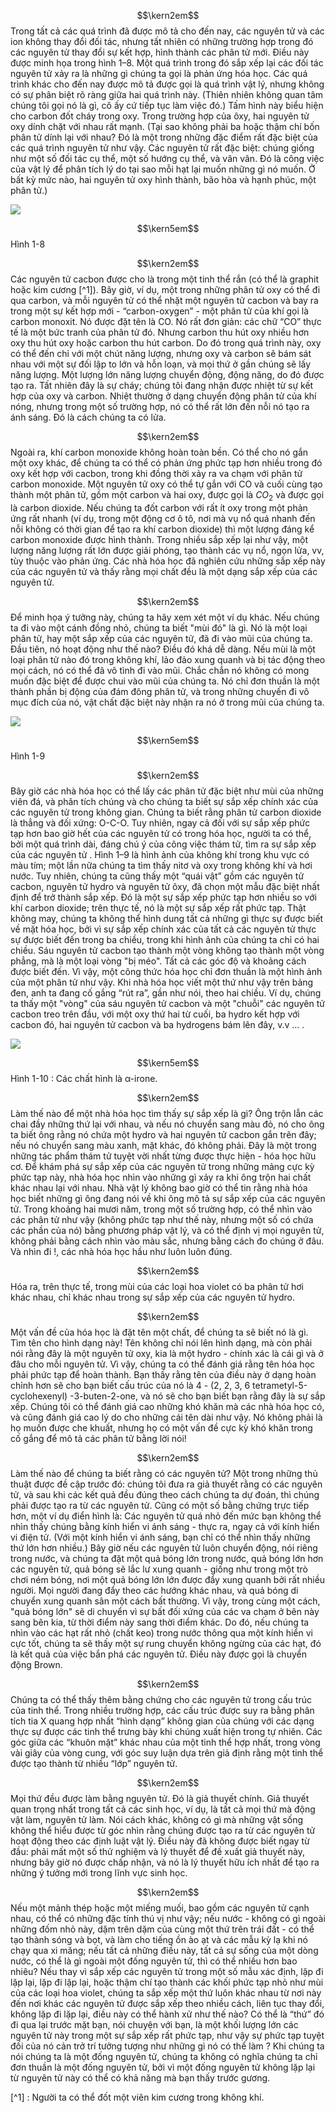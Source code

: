 $$\kern2em$$ Trong tất cả các quá trình đã được mô tả cho đến nay, các nguyên tử và các ion không thay đổi đối tác, nhưng tất nhiên có những trường hợp trong đó các nguyên tử thay đổi sự kết hợp, hình thành các phân tử mới. Điều này được minh họa trong hình 1–8. Một quá trình trong đó sắp xếp lại các đối tác nguyên tử xảy ra là những gì chúng ta gọi là phản ứng hóa học. Các quá trình khác cho đến nay được mô tả được gọi là quá trình vật lý, nhưng không có sự phân biệt rõ ràng giữa hai quá trình này. (Thiên nhiên không quan tâm chúng tôi gọi nó là gì, cô ấy cứ tiếp tục làm việc đó.) Tấm hình này biểu hiện cho carbon đốt cháy trong oxy. Trong trường hợp của ôxy, hai nguyên tử oxy dính chặt với nhau rất mạnh. (Tại sao không phải ba hoặc thậm chí bốn phân tử dính lại với nhau? Đó là một trong những đặc điểm rất đặc biệt của các quá trình nguyên tử như vậy. Các nguyên tử rất đặc biệt: chúng giống như một số đối tác cụ thể, một số hướng cụ thể, và vân vân. Đó là công việc của vật lý để phân tích lý do tại sao mỗi hạt lại muốn những gì nó muốn. Ở bất kỳ mức nào, hai nguyên tử oxy hình thành, bão hòa và hạnh phúc, một phân tử.)

![](https://physicshost.com/wp-content/uploads/2018/07/Fig1-8.png)

$$\kern5em$$ Hình 1-8

$$\kern2em$$ Các nguyên tử cacbon được cho là trong một tinh thể rắn (có thể là graphit hoặc kim cương [^1]). Bây giờ, ví dụ, một trong những phân tử oxy có thể đi qua carbon, và mỗi nguyên tử có thể nhặt một nguyên tử cacbon và bay ra trong một sự kết hợp mới - “carbon-oxygen” - một phân tử của khí gọi là carbon monoxit. Nó được đặt tên là CO. Nó rất đơn giản: các chữ “CO” thực tế là một bức tranh của phân tử đó. Nhưng carbon thu hút oxy nhiều hơn oxy thu hút oxy hoặc carbon thu hút carbon. Do đó trong quá trình này, oxy có thể đến chỉ với một chút năng lượng, nhưng oxy và carbon sẽ bám sát nhau với một sự đối lập to lớn và hỗn loạn, và mọi thứ ở gần chúng sẽ lấy năng lượng. Một lượng lớn năng lượng chuyển động, động năng, do đó được tạo ra. Tất nhiên đây là sự cháy; chúng tôi đang nhận được nhiệt từ sự kết hợp của oxy và carbon. Nhiệt thường ở dạng chuyển động phân tử của khí nóng, nhưng trong một số trường hợp, nó có thể rất lớn đến nỗi nó tạo ra ánh sáng. Đó là cách chúng ta có lửa.

$$\kern2em$$ Ngoài ra, khí carbon monoxide không hoàn toàn bền. Có thể cho nó gắn một oxy khác, để chúng ta có thể có phản ứng phức tạp hơn nhiều trong đó oxy kết hợp với cacbon, trong khi đồng thời xảy ra va chạm với phân tử carbon monoxide. Một nguyên tử oxy có thể tự gắn với CO và cuối cùng tạo thành một phân tử, gồm một carbon và hai oxy, được gọi là $CO_2$ và được gọi là carbon dioxide. Nếu chúng ta đốt carbon với rất ít oxy trong một phản ứng rất nhanh (ví dụ, trong một động cơ ô tô, nơi mà vụ nổ quá nhanh đến nỗi không có thời gian để tạo ra khí carbon dioxide) thì một lượng đáng kể carbon monoxide được hình thành. Trong nhiều sắp xếp lại như vậy, một lượng năng lượng rất lớn được giải phóng, tạo thành các vụ nổ, ngọn lửa, vv, tùy thuộc vào phản ứng. Các nhà hóa học đã nghiên cứu những sắp xếp này của các nguyên tử và thấy rằng mọi chất đều là một dạng sắp xếp của các nguyên tử.

$$\kern2em$$ Để minh họa ý tưởng này, chúng ta hãy xem xét một ví dụ khác. Nếu chúng ta đi vào một cánh đồng nhỏ, chúng ta biết "mùi đó" là gì. Nó là một loại phân tử, hay một sắp xếp của các nguyên tử, đã đi vào mũi của chúng ta. Đầu tiên, nó hoạt động như thế nào? Điều đó khá dễ dàng. Nếu mùi là một loại phân tử nào đó trong không khí, lảo đảo xung quanh và bị tác động theo mọi cách, nó có thể đã vô tình đi vào mũi. Chắc chắn nó không có mong muốn đặc biệt để được chui vào mũi của chúng ta. Nó chỉ đơn thuần là một thành phần bị động của đám đông phân tử, và trong những chuyến đi vô mục đích của nó, vật chất đặc biệt này nhận ra nó ở trong mũi của chúng ta.

![](https://physicshost.com/wp-content/uploads/2018/07/Fig1-9.png)

$$\kern5em$$ Hình 1-9

$$\kern2em$$ Bây giờ các nhà hóa học có thể lấy các phân tử đặc biệt như mùi của những viên đá, và phân tích chúng và cho chúng ta biết sự sắp xếp chính xác của các nguyên tử trong không gian. Chúng ta biết rằng phân tử carbon dioxide là thẳng và đối xứng: O-C-O. Tuy nhiên, ngay cả đối với sự sắp xếp phức tạp hơn bao giờ hết của các nguyên tử có trong hóa học, người ta có thể, bởi một quá trình dài, đáng chú ý của công việc thám tử, tìm ra sự sắp xếp của các nguyên tử . Hình 1–9 là hình ảnh của không khí trong khu vực có màu tím; một lần nữa chúng ta tìm thấy nitơ và oxy trong không khí và hơi nước. Tuy nhiên, chúng ta cũng thấy một “quái vật” gồm các nguyên tử cacbon, nguyên tử hydro và nguyên tử ôxy, đã chọn một mẫu đặc biệt nhất định để trở thành sắp xếp. Đó là một sự sắp xếp phức tạp hơn nhiều so với khí carbon dioxide; trên thực tế, nó là một sự sắp xếp rất phức tạp. Thật không may, chúng ta không thể hình dung tất cả những gì thực sự được biết về mặt hóa học, bởi vì sự sắp xếp chính xác của tất cả các nguyên tử thực sự được biết đến trong ba chiều, trong khi hình ảnh của chúng ta chỉ có hai chiều. Sáu nguyên tử cacbon tạo thành một vòng không tạo thành một vòng phẳng, mà là một loại vòng "bị méo". Tất cả các góc độ và khoảng cách được biết đến. Vì vậy, một công thức hóa học chỉ đơn thuần là một hình ảnh của một phân tử như vậy. Khi nhà hóa học viết một thứ như vậy trên bảng đen, anh ta đang cố gắng “rút ra”, gần như nói, theo hai chiều. Ví dụ, chúng ta thấy một "vòng" của sáu nguyên tử cacbon và một "chuỗi" các nguyên tử cacbon treo trên đầu, với một oxy thứ hai từ cuối, ba hydro kết hợp với cacbon đó, hai nguyên tử cacbon và ba hydrogens bám lên đây, v.v ... .

![](https://physicshost.com/wp-content/uploads/2018/07/Fig1-10.png)

$$\kern5em$$ Hình 1-10 :  Các chất hình là α-irone.

$$\kern2em$$ Làm thế nào để một nhà hóa học tìm thấy sự sắp xếp là gì? Ông trộn lẫn các chai đầy những thứ lại với nhau, và nếu nó chuyển sang màu đỏ, nó cho ông ta biết ông rằng nó chứa một hydro và hai nguyên tử cacbon gắn trên đây; nếu nó chuyển sang màu xanh, mặt khác, đó không phải. Đây là một trong những tác phẩm thám tử tuyệt vời nhất từng được thực hiện - hóa học hữu cơ. Để khám phá sự sắp xếp của các nguyên tử trong những mảng cực kỳ phức tạp này, nhà hóa học nhìn vào những gì xảy ra khi ông trộn hai chất khác nhau lại với nhau. Nhà vật lý không bao giờ có thể tin rằng nhà hóa học biết những gì ông đang nói về khi ông mô tả sự sắp xếp của các nguyên tử. Trong khoảng hai mươi năm, trong một số trường hợp, có thể nhìn vào các phân tử như vậy (không phức tạp như thế này, nhưng một số có chứa các phần của nó) bằng phương pháp vật lý, và có thể định vị mọi nguyên tử, không phải bằng cách nhìn vào màu sắc, nhưng bằng cách đo chúng ở đâu. Và nhìn đi !, các nhà hóa học hầu như luôn luôn đúng.

$$\kern2em$$ Hóa ra, trên thực tế, trong mùi của các loại hoa violet có ba phân tử hơi khác nhau, chỉ khác nhau trong sự sắp xếp của các nguyên tử hydro.

$$\kern2em$$ Một vấn đề của hóa học là đặt tên một chất, để chúng ta sẽ biết nó là gì. Tìm tên cho hình dạng này! Tên không chỉ nói lên hình dạng, mà còn phải nói rằng đây là một nguyên tử oxy, kia là một hydro - chính xác là cái gì và ở đâu cho mỗi nguyên tử. Vì vậy, chúng ta có thể đánh giá rằng tên hóa học phải phức tạp để hoàn thành. Bạn thấy rằng tên của điều này ở dạng hoàn chỉnh hơn sẽ cho bạn biết cấu trúc của nó là 4 - (2, 2, 3, 6 tetrametyl-5-cyclohexenyl) -3-buten-2-one, và nó sẽ cho bạn biết bạn rằng đây là sự sắp xếp. Chúng tôi có thể đánh giá cao những khó khăn mà các nhà hóa học có, và cũng đánh giá cao lý do cho những cái tên dài như vậy. Nó không phải là họ muốn được che khuất, nhưng họ có một vấn đề cực kỳ khó khăn trong cố gắng để mô tả các phân tử bằng lời nói!

$$\kern2em$$ Làm thế nào để chúng ta biết rằng có các nguyên tử? Một trong những thủ thuật được đề cập trước đó: chúng tôi đưa ra giả thuyết rằng có các nguyên tử, và sau khi các kết quả đều đúng theo cách chúng ta dự đoán, thì chúng phải được tạo ra từ các nguyên tử. Cũng có một số bằng chứng trực tiếp hơn, một ví dụ điển hình là: Các nguyên tử quá nhỏ đến mức bạn không thể nhìn thấy chúng bằng kính hiển vi ánh sáng - thực ra, ngay cả với kính hiển vi điện tử. (Với một kính hiển vi ánh sáng, bạn chỉ có thể nhìn thấy những thứ lớn hơn nhiều.) Bây giờ nếu các nguyên tử luôn chuyển động, nói riêng trong nước, và chúng ta đặt một quả bóng lớn trong nước, quả bóng lớn hơn các nguyên tử, quả bóng sẽ lắc lư xung quanh - giống như trong một trò chơi ném bóng, nơi một quả bóng lớn lớn được đẩy xung quanh bởi rất nhiều người. Mọi người đang đẩy theo các hướng khác nhau, và quả bóng di chuyển xung quanh sân một cách bất thường. Vì vậy, trong cùng một cách, "quả bóng lớn" sẽ di chuyển vì sự bất đối xứng của các va chạm ở bên này sang bên kia, từ thời điểm này sang thời điểm khác. Do đó, nếu chúng ta nhìn vào các hạt rất nhỏ (chất keo) trong nước thông qua một kính hiển vi cực tốt, chúng ta sẽ thấy một sự rung chuyển không ngừng của các hạt, đó là kết quả của việc bắn phá các nguyên tử. Điều này được gọi là chuyển động Brown.

$$\kern2em$$ Chúng ta có thể thấy thêm bằng chứng cho các nguyên tử trong cấu trúc của tinh thể. Trong nhiều trường hợp, các cấu trúc được suy ra bằng phân tích tia X quang hợp nhất “hình dạng” không gian của chúng  với các dạng thực sự được các tinh thể trưng bày khi chúng xuất hiện trong tự nhiên. Các góc giữa các “khuôn mặt” khác nhau của một tinh thể hợp nhất, trong vòng vài giây của vòng cung, với góc suy luận dựa trên giả định rằng một tinh thể được tạo thành từ nhiều “lớp” nguyên tử.

$$\kern2em$$ Mọi thứ đều được làm bằng nguyên tử. Đó là giả thuyết chính. Giả thuyết quan trọng nhất trong tất cả các sinh học, ví dụ, là tất cả mọi thứ mà động vật làm, nguyên tử làm. Nói cách khác, không có gì mà những vật sống không thể hiểu được từ góc nhìn rằng chúng được tạo ra từ các nguyên tử hoạt động theo các định luật vật lý. Điều này đã không được biết ngay từ đầu: phải mất một số thử nghiệm và lý thuyết để đề xuất giả thuyết này, nhưng bây giờ nó được chấp nhận, và nó là lý thuyết hữu ích nhất để tạo ra những ý tưởng mới trong lĩnh vực sinh học.

$$\kern2em$$ Nếu một mảnh thép hoặc một miếng muối, bao gồm các nguyên tử cạnh nhau, có thể có những đặc tính thú vị như vậy; nếu nước - không có gì ngoài những đốm nhỏ này, dặm trên dặm của cùng một thứ trên trái đất - có thể tạo thành sóng và bọt, và làm cho tiếng ồn ào ạt và các mẫu kỳ lạ khi nó chạy qua xi măng; nếu tất cả những điều này, tất cả sự sống của một dòng nước, có thể là gì ngoài một đống nguyên tử, thì có thể nhiều hơn bao nhiêu? Nếu thay vì sắp xếp các nguyên tử trong một số mẫu xác định, lặp đi lặp lại, lặp đi lặp lại, hoặc thậm chí tạo thành các khối phức tạp nhỏ như mùi của các loại hoa violet, chúng ta sắp xếp một thứ luôn khác nhau từ nơi này đến nơi khác các nguyên tử được sắp xếp theo nhiều cách, liên tục thay đổi, không lặp đi lặp lại, điều này có thể hành xử như thế nào? Có thể là “thứ” đó đi qua lại trước mặt bạn, nói chuyện với bạn, là một khối lượng lớn các nguyên tử này trong một sự sắp xếp rất phức tạp, như vậy sự phức tạp tuyệt đối của nó cản trở trí tưởng tượng như những gì nó có thể làm ? Khi chúng ta nói chúng ta là một đống nguyên tử, chúng ta không có nghĩa chúng ta chỉ đơn thuần là một đống nguyên tử, bởi vì một đống nguyên tử không lặp lại từ nguyên tử này có thể có khả năng mà bạn thấy trước gương.

[^1] : Người ta có thể đốt một viên kim cương trong không khí.